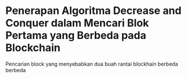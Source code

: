 # Penerapan Algoritma Decrease and Conquer dalam Mencari Blok Pertama yang Berbeda pada Blockchain

Pencarian block yang menyebabkan dua buah rantai blockhain berbeda berbeda 
